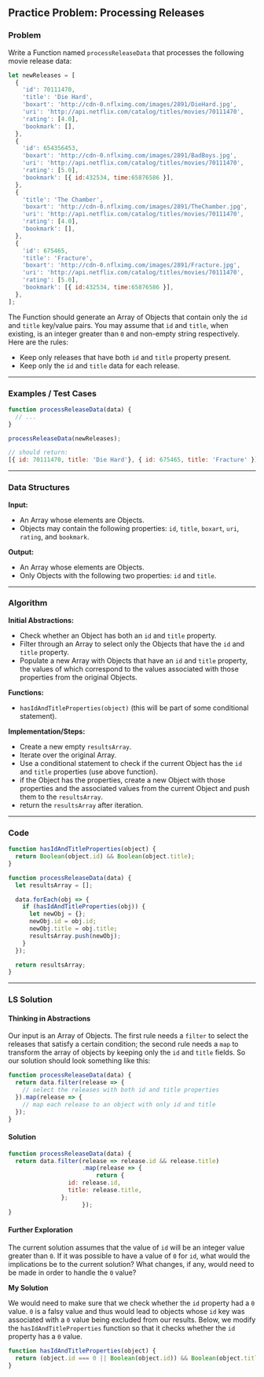 ## Practice Problem: Processing Releases

### Problem

Write a Function named `processReleaseData` that processes the following movie release data:

```javascript
let newReleases = [
  {
    'id': 70111470,
    'title': 'Die Hard',
    'boxart': 'http://cdn-0.nflximg.com/images/2891/DieHard.jpg',
    'uri': 'http://api.netflix.com/catalog/titles/movies/70111470',
    'rating': [4.0],
    'bookmark': [],
  },
  {
    'id': 654356453,
    'boxart': 'http://cdn-0.nflximg.com/images/2891/BadBoys.jpg',
    'uri': 'http://api.netflix.com/catalog/titles/movies/70111470',
    'rating': [5.0],
    'bookmark': [{ id:432534, time:65876586 }],
  },
  {
    'title': 'The Chamber',
    'boxart': 'http://cdn-0.nflximg.com/images/2891/TheChamber.jpg',
    'uri': 'http://api.netflix.com/catalog/titles/movies/70111470',
    'rating': [4.0],
    'bookmark': [],
  },
  {
    'id': 675465,
    'title': 'Fracture',
    'boxart': 'http://cdn-0.nflximg.com/images/2891/Fracture.jpg',
    'uri': 'http://api.netflix.com/catalog/titles/movies/70111470',
    'rating': [5.0],
    'bookmark': [{ id:432534, time:65876586 }],
  },
];
```

The Function should generate an Array of Objects that contain only the `id` and `title` key/value pairs. You may assume that `id` and `title`, when existing, is an integer greater than `0` and non-empty string respectively. Here are the rules:  

* Keep only releases that have both `id` and `title` property present.
* Keep only the `id` and `title` data for each release.

---

### Examples / Test Cases

```javascript
function processReleaseData(data) {
  // ...
}

processReleaseData(newReleases);

// should return:
[{ id: 70111470, title: 'Die Hard'}, { id: 675465, title: 'Fracture' }];
```

---

### Data Structures

**Input:**

* An Array whose elements are Objects.
* Objects may contain the following properties: `id`, `title`, `boxart`, `uri`, `rating`, and `bookmark`.

**Output:**

* An Array whose elements are Objects.
* Only Objects with the following two properties: `id` and `title`.

---

### Algorithm

**Initial Abstractions:**

* Check whether an Object has both an `id` and `title` property.
* Filter through an Array to select only the Objects that have the `id` and `title` property.
* Populate a new Array with Objects that have an `id` and `title` property, the values of which correspond to the values associated with those properties from the original Objects.

**Functions:**

* `hasIdAndTitleProperties(object)` (this will be part of some conditional statement).

**Implementation/Steps:**

* Create a new empty `resultsArray`.
* Iterate over the original Array.
* Use a conditional statement to check if the current Object has the `id` and `title` properties (use above function).
* if the Object has the properties, create a new Object with those properties and the associated values from the current Object and push them to the `resultsArray`.
* return the `resultsArray` after iteration.

---

### Code

```javascript
function hasIdAndTitleProperties(object) {
  return Boolean(object.id) && Boolean(object.title);
}

function processReleaseData(data) {
  let resultsArray = [];

  data.forEach(obj => {
    if (hasIdAndTitleProperties(obj)) {
      let newObj = {};
      newObj.id = obj.id;
      newObj.title = obj.title;
      resultsArray.push(newObj);
    }
  });

  return resultsArray;
}
```

---

### LS Solution

#### Thinking in Abstractions

Our input is an Array of Objects. The first rule needs a `filter` to select the releases that satisfy a certain condition; the second rule needs a `map` to transform the array of objects by keeping only the `id` and `title` fields. So our solution should look something like this:

```javascript
function processReleaseData(data) {
  return data.filter(release => {
    // select the releases with both id and title properties
  }).map(release => {
    // map each release to an object with only id and title
  });
}
```

#### Solution

```javascript
function processReleaseData(data) {
  return data.filter(release => release.id && release.title)
  					 .map(release => {
    					 return {
                 id: release.id,
                 title: release.title,
               };
  					 });
}
```

#### Further Exploration

The current solution assumes that the value of `id` will be an integer value greater than `0`. If it was possible to have a value of `0` for `id`, what would the implications be to the current solution? What changes, if any, would need to be made in order to handle the `0` value? 

**My Solution**

We would need to make sure that we check whether the `id` property had a `0` value. `0` is a falsy value and thus would lead to objects whose `id` key was associated with a `0` value being excluded from our results. Below, we modify the `hasIdAndTitleProperties` function so that it checks whether the `id` property has a `0` value.

```javascript
function hasIdAndTitleProperties(object) {
  return (object.id === 0 || Boolean(object.id)) && Boolean(object.title);
}
```



